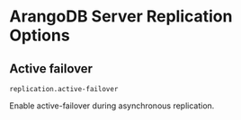 # ArangoDB Server Replication Options

## Active failover

`replication.active-failover`

Enable active-failover during asynchronous replication.
